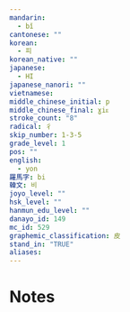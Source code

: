 ```yaml
---
mandarin:
  - bǐ
cantonese: ""
korean:
  - 피
korean_native: ""
japanese:
  - HI
japanese_nanori: ""
vietnamese:
middle_chinese_initial: p
middle_chinese_final: ɣiᴇ
stroke_count: "8"
radical: 彳
skip_number: 1-3-5
grade_level: 1
pos: ""
english:
  - yon
羅馬字: bi
韓文: 비
joyo_level: ""
hsk_level: ""
hanmun_edu_level: ""
danayo_id: 149
mc_id: 529
graphemic_classification: 皮
stand_in: "TRUE"
aliases:
---
```


# Notes
